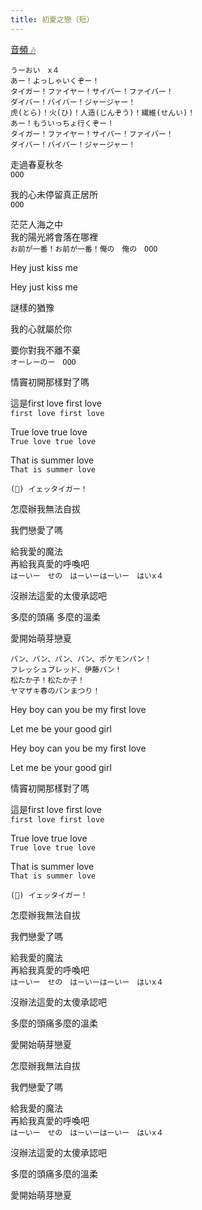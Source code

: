 ```yaml
---
title: 初夏之戀（短）
---
```


[音頻 🎶](https://search.bilibili.com/all?vt=97455380&keyword=BV1im4y1y7CA)

```
うーおい　x４
あー！よっしゃいくぞー！
タイガー！ファイヤー！サイバー！ファイバー！
ダイバー！バイバー！ジャージャー！
虎(とら)！火(ひ)！人造(じんぞう)！繊維(せんい)！
あー！もういっちょ行くぞー！
タイガー！ファイヤー！サイバー！ファイバー！
ダイバー！バイバー！ジャージャー！
```


走過春夏秋冬\
`OOO`

我的心未停留真正居所\
`OOO`

茫茫人海之中\
我的陽光將會落在哪裡\
`お前が一番！お前が一番！俺の　俺の　OOO`

Hey just kiss me

Hey just kiss me

謎樣的猶豫

我的心就屬於你

要你對我不離不棄\
`オーレーのー　OOO`

情竇初開那樣對了嗎

這是first love first love\
`first love first love`

True love true love\
`True love true love`

That is summer love\
`That is summer love`

`(👏) イェッタイガー！`

怎麼辦我無法自拔

我們戀愛了嗎

給我愛的魔法\
再給我真愛的呼喚吧\
`はーいー　せの　はーいーはーいー　はいx４`


沒辦法這愛的太傻承認吧

多麼的頭痛 多麼的溫柔

愛開始萌芽戀夏

```
パン、パン、パン、パン、ポケモンパン！
フレッシュブレッド、伊藤パン！
松たか子！松たか子！
ヤマザキ春のパンまつり！
```

Hey boy can you be my first love

Let me be your good girl

Hey boy can you be my first love

Let me be your good girl

情竇初開那樣對了嗎

這是first love first love\
`first love first love`

True love true love\
`True love true love`

That is summer love\
`That is summer love`

`(👏) イェッタイガー！`

怎麼辦我無法自拔

我們戀愛了嗎

給我愛的魔法\
再給我真愛的呼喚吧\
`はーいー　せの　はーいーはーいー　はいx４`

沒辦法這愛的太傻承認吧

多麼的頭痛多麼的溫柔

愛開始萌芽戀夏

怎麼辦我無法自拔

我們戀愛了嗎

給我愛的魔法\
再給我真愛的呼喚吧\
`はーいー　せの　はーいーはーいー　はいx４`

沒辦法這愛的太傻承認吧

多麼的頭痛多麼的溫柔

愛開始萌芽戀夏
